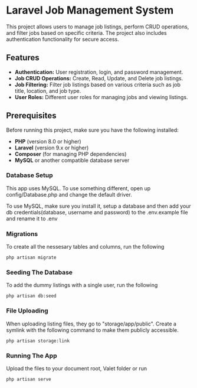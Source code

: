 # Laravel Job Management System

This project allows users to manage job listings, perform CRUD operations, and filter jobs based on specific criteria. The project also includes authentication functionality for secure access.

## Features

- **Authentication:** User registration, login, and password management.
- **Job CRUD Operations:** Create, Read, Update, and Delete job listings.
- **Job Filtering:** Filter job listings based on various criteria such as job title, location, and job type.
- **User Roles:** Different user roles for managing jobs and viewing listings.

## Prerequisites

Before running this project, make sure you have the following installed:

- **PHP** (version 8.0 or higher)
- **Laravel** (version 9.x or higher)
- **Composer** (for managing PHP dependencies)
- **MySQL** or another compatible database server

### Database Setup
This app uses MySQL. To use something different, open up config/Database.php and change the default driver.

To use MySQL, make sure you install it, setup a database and then add your db credentials(database, username and password) to the .env.example file and rename it to .env

### Migrations
To create all the nessesary tables and columns, run the following
```
php artisan migrate
```

### Seeding The Database
To add the dummy listings with a single user, run the following
```
php artisan db:seed
```

### File Uploading
When uploading listing files, they go to "storage/app/public". Create a symlink with the following command to make them publicly accessible.
```
php artisan storage:link
```

### Running The App
Upload the files to your document root, Valet folder or run 
```
php artisan serve
```

